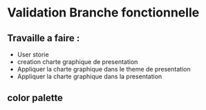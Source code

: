 # Validation Branche fonctionnelle

## Travaille a faire :

- User storie
- creation charte graphique de presentation
- Appliquer la charte graphique dans le theme de presentation
- Appliquer la charte graphique dans la presentation

## color palette
